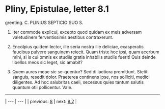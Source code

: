 # Pliny, Epistulae, letter 8.1

greeting. C. PLINIUS SEPTICIO SUO S.



1. Iter commode explicui, excepto quod quidam ex meis adversam valetudinem ferventissimis aestibus contraxerunt.



2. Encolpius quidem lector, ille seria nostra ille deliciae, exasperatis faucibus pulvere sanguinem reiecit. Quam triste hoc ipsi, quam acerbum mihi, si is cui omnis ex studiis gratia inhabilis studiis fuerit! Quis deinde libellos meos sic leget, sic amabit?



3. Quem aures meae sic se-quentur? Sed di laetiora promittunt. Stetit sanguis, resedit dolor. Praeterea continens ipse, nos solliciti, medici diligentes. Ad hoc salubritas caeli, secessus quies tantum salutis quantum otii pollicentur. Vale.



---

| --- | --- |
| previous: [8](../8/) | next: [8.2](../8.2/) |